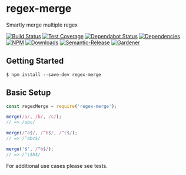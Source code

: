 # regex-merge

Smartly merge multiple regex

[![Build Status](https://circleci.com/gh/blackflux/regex-merge.png?style=shield)](https://circleci.com/gh/blackflux/regex-merge)
[![Test Coverage](https://img.shields.io/coveralls/blackflux/regex-merge/master.svg)](https://coveralls.io/github/blackflux/regex-merge?branch=master)
[![Dependabot Status](https://api.dependabot.com/badges/status?host=github&repo=blackflux/regex-merge)](https://dependabot.com)
[![Dependencies](https://david-dm.org/blackflux/regex-merge/status.svg)](https://david-dm.org/blackflux/regex-merge)
[![NPM](https://img.shields.io/npm/v/regex-merge.svg)](https://www.npmjs.com/package/regex-merge)
[![Downloads](https://img.shields.io/npm/dt/regex-merge.svg)](https://www.npmjs.com/package/regex-merge)
[![Semantic-Release](https://github.com/blackflux/js-gardener/blob/master/assets/icons/semver.svg)](https://github.com/semantic-release/semantic-release)
[![Gardener](https://github.com/blackflux/js-gardener/blob/master/assets/badge.svg)](https://github.com/blackflux/js-gardener)

## Getting Started

    $ npm install --save-dev regex-merge


## Basic Setup

```js
const regexMerge = require('regex-merge');

merge(/a/, /b/, /c/);
// => /abc/

merge(/^a$/, /^b$/, /^c$/);
// => /^abc$/

merge('$', /^b$/);
// => /^\$b$/

```

For additional use cases please see tests.
